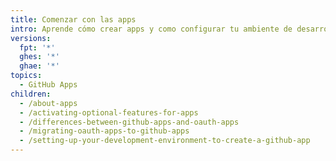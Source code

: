 ```yaml
---
title: Comenzar con las apps
intro: Aprende cómo crear apps y como configurar tu ambiente de desarrollo.
versions:
  fpt: '*'
  ghes: '*'
  ghae: '*'
topics:
  - GitHub Apps
children:
  - /about-apps
  - /activating-optional-features-for-apps
  - /differences-between-github-apps-and-oauth-apps
  - /migrating-oauth-apps-to-github-apps
  - /setting-up-your-development-environment-to-create-a-github-app
---
```


